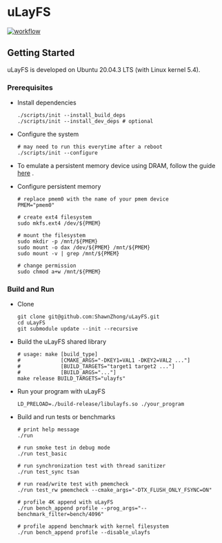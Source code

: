 # uLayFS

[![workflow](https://github.com/shawnzhong/uLayFS/actions/workflows/default.yml/badge.svg)](https://github.com/ShawnZhong/uLayFS/actions/workflows/default.yml)

## Getting Started

uLayFS is developed on Ubuntu 20.04.3 LTS (with Linux kernel 5.4).

### Prerequisites

- Install dependencies

    ```shell
    ./scripts/init --install_build_deps
    ./scripts/init --install_dev_deps # optional
    ```

- Configure the system

    ```shell
    # may need to run this everytime after a reboot
    ./scripts/init --configure
    ```

- To emulate a persistent memory device using DRAM, follow the
  guide [here](https://docs.pmem.io/persistent-memory/getting-started-guide/creating-development-environments/linux-environments/linux-memmap)
  .

- Configure persistent memory

    ```shell
    # replace pmem0 with the name of your pmem device
    PMEM="pmem0"
  
    # create ext4 filesystem
    sudo mkfs.ext4 /dev/${PMEM}
  
    # mount the filesystem
    sudo mkdir -p /mnt/${PMEM}
    sudo mount -o dax /dev/${PMEM} /mnt/${PMEM}
    sudo mount -v | grep /mnt/${PMEM}
  
    # change permission
    sudo chmod a+w /mnt/${PMEM}
    ```

### Build and Run

- Clone

  ```shell
  git clone git@github.com:ShawnZhong/uLayFS.git
  cd uLayFS
  git submodule update --init --recursive
  ```

- Build the uLayFS shared library
  ```shell
  # usage: make [build_type] 
  #             [CMAKE_ARGS="-DKEY1=VAL1 -DKEY2=VAL2 ..."] 
  #             [BUILD_TARGETS="target1 target2 ..."] 
  #             [BUILD_ARGS="..."]
  make release BUILD_TARGETS="ulayfs"
  ```

- Run your program with uLayFS

  ```shell
  LD_PRELOAD=./build-release/libulayfs.so ./your_program
  ```

- Build and run tests or benchmarks

  ```shell
  # print help message
  ./run
  
  # run smoke test in debug mode
  ./run test_basic
  
  # run synchronization test with thread sanitizer
  ./run test_sync tsan
  
  # run read/write test with pmemcheck
  ./run test_rw pmemcheck --cmake_args="-DTX_FLUSH_ONLY_FSYNC=ON"
  
  # profile 4K append with uLayFS
  ./run bench_append profile --prog_args="--benchmark_filter=bench/4096"
  
  # profile append benchmark with kernel filesystem
  ./run bench_append profile --disable_ulayfs
  ```
